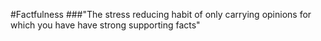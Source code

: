 #Factfulness
###"The stress reducing habit of only carrying opinions for which you have have strong supporting facts"
